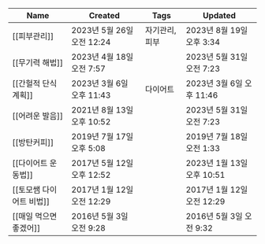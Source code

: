 |Name|Created|Tags|Updated|
|---|---|---|---|
|[[피부관리]]|2023년 5월 26일 오전 12:24|자기관리, 피부|2023년 8월 19일 오후 3:34|
|[[무기력 해법]]|2023년 4월 18일 오전 7:57||2023년 5월 31일 오전 7:23|
|[[간헐적 단식 계획]]|2023년 3월 6일 오후 11:43|다이어트|2023년 3월 6일 오후 11:46|
|[[어려운 발음]]|2021년 8월 13일 오후 10:52||2023년 5월 31일 오전 7:23|
|[[방탄커피]]|2019년 7월 17일 오후 5:08||2019년 7월 18일 오전 1:33|
|[[다이어트 운동법]]|2017년 5월 12일 오후 12:52||2023년 1월 13일 오후 10:51|
|[[토모쌤 다이어트 비법]]|2017년 1월 12일 오전 12:29||2017년 1월 12일 오전 12:29|
|[[매일 먹으면 좋겠어]]|2016년 5월 3일 오전 9:28||2016년 5월 3일 오전 9:32|